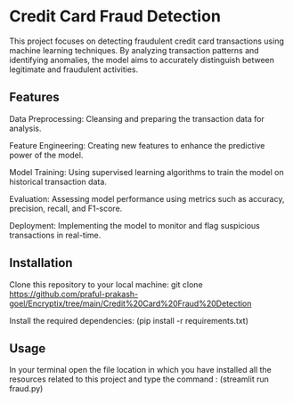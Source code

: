 # Credit Card Fraud Detection

This project focuses on detecting fraudulent credit card transactions using machine learning techniques. By analyzing transaction patterns and identifying anomalies, the model aims to accurately distinguish between legitimate and fraudulent activities.

## Features
Data Preprocessing: Cleansing and preparing the transaction data for analysis.

Feature Engineering: Creating new features to enhance the predictive power of the model.

Model Training: Using supervised learning algorithms to train the model on historical transaction data.

Evaluation: Assessing model performance using metrics such as accuracy, precision, recall, and F1-score.

Deployment: Implementing the model to monitor and flag suspicious transactions in real-time.

## Installation
Clone this repository to your local machine: git clone  https://github.com/praful-prakash-goel/Encryptix/tree/main/Credit%20Card%20Fraud%20Detection

Install the required dependencies: (pip install -r requirements.txt)

## Usage
In your terminal open the file location in which you have installed all the resources related to this project and type the command :  (streamlit run fraud.py)
